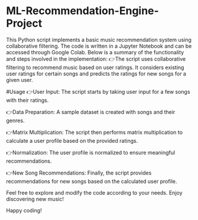 # ML-Recommendation-Engine-Project

This Python script implements a basic music recommendation system using collaborative filtering. The code is written in a Jupyter Notebook and can be accessed through Google Colab. Below is a summary of the functionality and steps involved in the implementation:
👉The script uses collaborative filtering to recommend music based on user ratings. It considers existing user ratings for certain songs and predicts the ratings for new songs for a given user.

#Usage
👉User Input:
The script starts by taking user input for a few songs with their ratings.

👉Data Preparation:
A sample dataset is created with songs and their genres.

👉Matrix Multiplication:
The script then performs matrix multiplication to calculate a user profile based on the provided ratings.

👉Normalization:
The user profile is normalized to ensure meaningful recommendations.

👉New Song Recommendations:
Finally, the script provides recommendations for new songs based on the calculated user profile.

Feel free to explore and modify the code according to your needs. Enjoy discovering new music!

Happy coding! 
